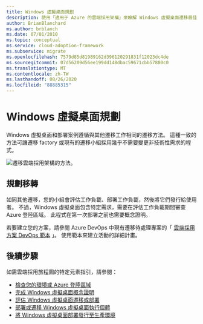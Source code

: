 ```yaml
---
title: Windows 虛擬桌面規劃
description: 使用「適用于 Azure 的雲端採用架構」來瞭解 Windows 虛擬桌面遷移最佳做法，以降低複雜度並將遷移程式標準化。
author: BrianBlanchard
ms.author: brblanch
ms.date: 07/01/2010
ms.topic: conceptual
ms.service: cloud-adoption-framework
ms.subservice: migrate
ms.openlocfilehash: 7579d85d81989162d396120291831f12023dc4de
ms.sourcegitcommit: 07d56209d56ee199dd148dbac59671cbb57880c0
ms.translationtype: MT
ms.contentlocale: zh-TW
ms.lasthandoff: 08/26/2020
ms.locfileid: "88885315"
---
```

# <a name="windows-virtual-desktop-planning"></a>Windows 虛擬桌面規劃

Windows 虛擬桌面和部署案例遵循與其他遷移工作相同的遷移方法。 這種一致的方法可讓遷移 factory 或現有的遷移小組採用幾乎不需要變更非技術性需求的程式。

![遷移雲端採用架構的方法。](../../_images/migrate/methodology.png)

## <a name="plan-your-migration"></a>規劃移轉

如同其他遷移，您的小組會評估工作負載、部署工作負載，然後將它們發行給使用者。 不過，Windows 虛擬桌面包含特定需求，需要在評估工作負載期間審查 Azure 登陸區域。 此程式在第一次部署之前也需要概念證明。

若要建立您的方案，請參閱 Azure DevOps 中現有遷移待處理專案的「 [雲端採用方案 DevOps 範本](../../plan/template.md) 」。 使用範本來建立活動的詳細計畫。

## <a name="next-steps"></a>後續步驟

如需雲端採用旅程圖的特定元素指引，請參閱：

- [檢查您的環境或 Azure 登陸區域](./ready.md)
- [完成 Windows 虛擬桌面概念證明](./proof-of-concept.md)
- [評估 Windows 虛擬桌面遷移或部署](./migrate-assess.md)
- [部署或遷移 Windows 虛擬桌面執行個體](./migrate-deploy.md)
- [將 Windows 虛擬桌面部署發行至生產環境](./migrate-release.md)
